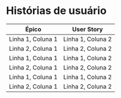 # Histórias de usuário

| Épico | User Story |
|------------|:-----------:|
| Linha 1, Coluna 1 | Linha 1, Coluna 2 |
| Linha 2, Coluna 1 | Linha 2, Coluna 2 |
| Linha 1, Coluna 1 | Linha 1, Coluna 2 |
| Linha 2, Coluna 1 | Linha 2, Coluna 2 |
| Linha 1, Coluna 1 | Linha 1, Coluna 2 |
| Linha 2, Coluna 1 | Linha 2, Coluna 2 |
